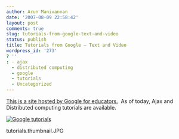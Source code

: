 ```yaml
---
author: Arun Manivannan
date: '2007-08-09 22:58:42'
layout: post
comments: true
slug: tutorials-from-google-text-and-video
status: publish
title: Tutorials from Google — Text and Video
wordpress_id: '273'
? ''
: - ajax
  - distributed computing
  - google
  - tutorials
  - Uncategorized
---
```


[This is a site hosted by Google for educators.][1]  As of today, Ajax and
Distributed computing tutorials are available.

[![Google tutorials][2]][3]

   [1]: http://code.google.com/edu/

   [2]: http://www.arunma.com/wp-content/uploads/2007/08/google-
tutorials.thumbnail.JPG

   [3]: http://www.arunma.com/wp-content/uploads/2007/08/google-tutorials.JPG
(Google tutorials)

